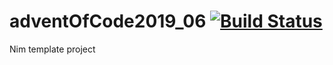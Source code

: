 # adventOfCode2019_06 [![Build Status](https://travis-ci.org/lguzzon-NIM/adventOfCode2019_06.svg?branch=master)](https://travis-ci.org/lguzzon-NIM/adventOfCode2019_06)

Nim template project
